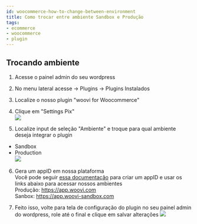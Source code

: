```yaml
---
id: woocommerce-how-to-change-between-environment
title: Como trocar entre ambiente Sandbox e Produção
tags:
- ecommerce
- woocommerce
- plugin
---
```


## Trocando ambiente 

1. Acesse o painel admin do seu wordpress  
2. No menu lateral acesse -> Plugins -> Plugins Instalados  
3. Localize o nosso plugin "woovi for Woocommerce"  
4. Clique em "Settings Pix"  
![](./__assets__/settings-pix.png)

5. Localize input de seleção "Ambiente" e troque para qual ambiente deseja integrar o plugin  
- Sandbox  
- Production  
![](./__assets__/choose-environment.png)

6. Gera um appID em nossa plataforma  
Você pode seguir [essa documentação](https://developers.woovi.com.br/docs/ecommerce/woocommerce/woocommerce-plugin) para criar um appID e usar os links abaixo para acessar nossos ambientes  
Produção: https://app.woovi.com  
Sanbox: https://app.woovi-sandbox.com  

7. Feito isso, volte para tela de configuração do plugin no seu painel admin do wordpress, role até o final e clique em salvar alterações
![](./__assets__/save-changes.png)  